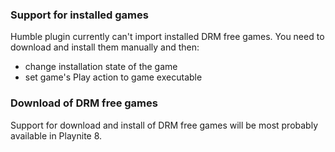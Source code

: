 ### Support for installed games

Humble plugin currently can't import installed DRM free games. You need to download and install them manually and then:
- change installation state of the game
- set game's Play action to game executable

### Download of DRM free games

Support for download and install of DRM free games will be most probably available in Playnite 8.